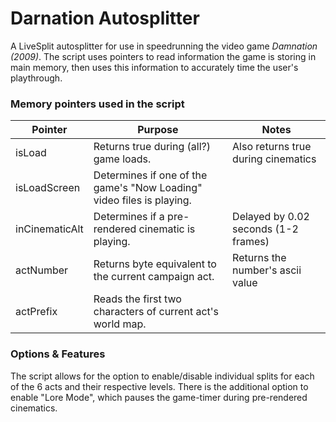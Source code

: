 # Darnation Autosplitter
A LiveSplit autosplitter for use in speedrunning the video game *Damnation (2009)*. The script uses pointers to read information the game is storing in main memory, then uses this information to accurately time the user's playthrough. 


### Memory pointers used in the script
| Pointer        | Purpose                                                               | Notes                                |
|----------------|-----------------------------------------------------------------------|--------------------------------------|
| isLoad         | Returns true during (all?) game loads.                                | Also returns true during cinematics  |
| isLoadScreen   | Determines if one of the game's "Now Loading" video files is playing. |                                      |
| inCinematicAlt | Determines if a pre-rendered cinematic is playing.                    | Delayed by 0.02 seconds (1-2 frames) |
| actNumber      | Returns byte equivalent to the current campaign act.                  | Returns the number's ascii value     |
| actPrefix      | Reads the first two characters of current act's world map.            |                                      |


### Options & Features
The script allows for the option to enable/disable individual splits for each of the 6 acts and their respective levels. There is the additional option to enable "Lore Mode", which pauses the game-timer during pre-rendered cinematics.
